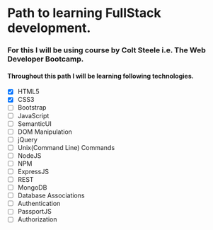 # Path to learning FullStack development.
### For this I will be using course by Colt Steele i.e. The Web Developer Bootcamp.
#### Throughout this path I will be learning following technologies.
- [x] HTML5
- [x] CSS3
- [ ] Bootstrap
- [ ] JavaScript
- [ ] SemanticUI
- [ ] DOM Manipulation
- [ ] jQuery
- [ ] Unix(Command Line) Commands
- [ ] NodeJS
- [ ] NPM
- [ ] ExpressJS
- [ ] REST
- [ ] MongoDB
- [ ] Database Associations
- [ ] Authentication
- [ ] PassportJS
- [ ] Authorization

